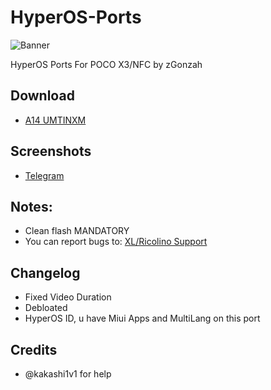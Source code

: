 # HyperOS-Ports
![Banner](https://github.com/zGonzah/HyperOS-Ports/assets/83481962/edbc44de-20d1-4e95-ac43-163b810ea618)

HyperOS Ports For POCO X3/NFC by zGonzah

## Download
- [A14 UMTINXM](https://drive.google.com/file/d/12m2RwT0sUz5bQiNDwc-_51lERSdJqbXg/view?usp=sharing)

## Screenshots
- [Telegram](https://t.me/XL_La/85308) 

## Notes:
- Clean flash MANDATORY
- You can report bugs to: [XL/Ricolino Support](https://t.me/XL_La)

## Changelog
- Fixed Video Duration
- Debloated
- HyperOS ID, u have Miui Apps and MultiLang on this port

## Credits
- @kakashi1v1 for help
